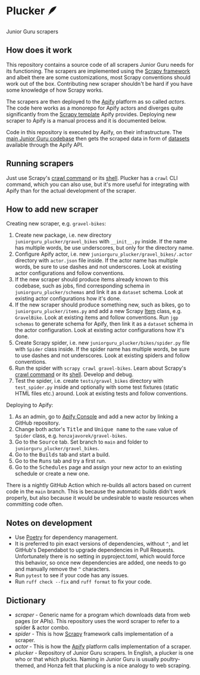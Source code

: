 # Plucker 🪶

Junior Guru scrapers

## How does it work

This repository contains a source code of all scrapers Junior Guru needs for its functioning.
The scrapers are implemented using the [Scrapy framework](https://scrapy.org/) and albeit there are some customizations, most Scrapy conventions should work out of the box.
Contributing new scraper shouldn't be hard if you have some knowledge of how Scrapy works.

The scrapers are then deployed to the [Apify](https://apify.com) platform as so called _actors_.
The code here works as a monorepo for Apify actors and diverges quite significantly from the [Scrapy template](https://github.com/apify/actor-templates/tree/master/templates/python-scrapy) Apify provides.
Deploying new scraper to Apify is a manual process and it is documented below.

Code in this repository is executed by Apify, on their infrastructure.
The [main Junior Guru codebase](https://github.com/juniorguru/junior.guru) then gets the scraped data in form of [datasets](https://docs.apify.com/platform/storage/dataset) available through the Apify API.

## Running scrapers

Just use Scrapy's [crawl command](https://docs.scrapy.org/en/latest/topics/commands.html#crawl) or its [shell](https://docs.scrapy.org/en/latest/topics/shell.html).
Plucker has a `crawl` CLI command, which you can also use, but it's more useful for integrating with Apify than for the actual development of the scraper.

## How to add new scraper

Creating new scraper, e.g. `gravel-bikes`:

1.  Create new package, i.e. new directory `juniorguru_plucker/gravel_bikes` with `__init__.py` inside.
    If the name has multiple words, be use underscores, but only for the directory name.
1.  Configure Apify actor, i.e. new `juniorguru_plucker/gravel_bikes/.actor` directory with `actor.json` file inside.
    If the actor name has multiple words, be sure to use dashes and not underscores.
    Look at existing actor configurations and follow conventions.
1.  If the new scraper should produce items already known to this codebase, such as jobs, find corresponding schema in `juniorguru_plucker/schemas` and link it as a `dataset` schema.
    Look at existing actor configurations how it's done.
1.  If the new scraper should produce something new, such as bikes, go to `juniorguru_plucker/items.py` and add a new Scrapy [Item](https://docs.scrapy.org/en/latest/topics/items.html) class, e.g. `GravelBike`.
    Look at existing items and follow conventions.
    Run `jgp schemas` to generate schema for Apify, then link it as a `dataset` schema in the actor configuration.
    Look at existing actor configurations how it's done.
1.  Create Scrapy spider, i.e. new `juniorguru_plucker/bikes/spider.py` file with `Spider` class inside.
    If the spider name has multiple words, be sure to use dashes and not underscores.
    Look at existing spiders and follow conventions.
1.  Run the spider with `scrapy crawl gravel-bikes`.
    Learn about Scrapy's [crawl command](https://docs.scrapy.org/en/latest/topics/commands.html#crawl) or its [shell](https://docs.scrapy.org/en/latest/topics/shell.html).
    Develop and debug.
1.  Test the spider, i.e. create `tests/gravel_bikes` directory with `test_spider.py` inside and optionally with some test fixtures (static HTML files etc.) around.
    Look at existing tests and follow conventions.

Deploying to Apify:

1.  As an admin, go to [Apify Console](https://console.apify.com/) and add a new actor by linking a GitHub repository.
1.  Change both actor's <kbd>Title</kbd> and <kbd>Unique name</kbd> to the `name` value of `Spider` class, e.g. `honzajavorek/gravel-bikes`.
1.  Go to the <kbd>Source</kbd> tab. Set branch to `main` and folder to `juniorguru_plucker/gravel_bikes`.
1.  Go to the <kbd>Builds</kbd> tab and start a build.
1.  Go to the <kbd>Runs</kbd> tab and try a first run.
1.  Go to the <kbd>Schedules</kbd> page and assign your new actor to an existing schedule or create a new one.

There is a nightly GitHub Action which re-builds all actors based on current code in the `main` branch.
This is because the automatic builds didn't work properly, but also because it would be undesirable to waste resources when committing code often.

## Notes on development

-   Use [Poetry](https://python-poetry.org/) for dependency management.
-   It is preferred to pin exact versions of dependencies, without `^`, and let GitHub's Dependabot to upgrade dependencies in Pull Requests.
    Unfortunately there is no setting in pyproject.toml, which would force this behavior, so once new dependencies are added, one needs to go and manually remove the `^` characters.
-   Run `pytest` to see if your code has any issues.
-   Run `ruff check --fix` and `ruff format` to fix your code.

## Dictionary

-   _scraper_ - Generic name for a program which downloads data from web pages (or APIs). This repository uses the word scraper to refer to a spider & actor combo.
-   _spider_ - This is how [Scrapy](https://scrapy.org/) framework calls implementation of a scraper.
-   _actor_ - This is how the [Apify](https://apify.com) platform calls implementation of a scraper.
-   _plucker_ - Repository of Junior Guru scrapers. In English, a plucker is one who or that which plucks. Naming in Junior Guru is usually poultry-themed, and Honza felt that plucking is a nice analogy to web scraping.
